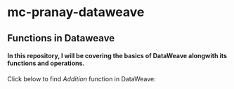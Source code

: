 # mc-pranay-dataweave

## Functions in Dataweave

#### In this repository, I will be covering the basics of DataWeave alongwith its functions and operations.

Click below to find $Addition$ function in DataWeave:

<a href=""></a>
